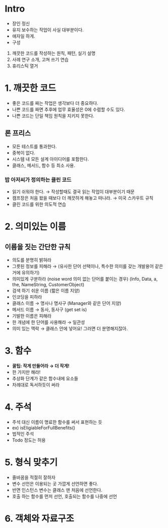 # Intro

- 장인 정신
- 유지 보수하는 작업이 사실 대부분이다.
- 애자일 하게.
- 구성

1. 깨끗한 코드를 작성하는 원칙, 패턴, 실기 설명
2. 사례 연구 소개, 고쳐 쓰기 연습
3. 휴리스틱 열거

# 1. 깨끗한 코드

- 좋은 코드를 짜는 작업은 생각보다 더 중요하다.
- 나쁜 코드를 짜면 추후에 업무 효율성은 0에 수렴할 수도 있다.
- 나쁜 코드는 단일 책임 원칙을 지키지 못한다.

## 론 프리스

- 모든 테스트를 통과한다.
- 중복이 없다.
- 시스템 내 모든 설계 아이디어를 포함한다.
- 클래스, 메서드, 함수 등 최소 사용.

### 밥 아저씨가 정의하는 클린 코드

- 읽기 쉬워야 한다. → 작성할때도 결국 읽는 작업이 대부분이기 때문
- 캠프장은 처음 왔을 때보다 더 깨끗하게 해놓고 떠나라. → 미국 스카우트 규칙
- 클린 코드를 위한 의도적 연습

# 2. 의미있는 이름

## 이름을 짓는 간단한 규칙

- 의도를 분명히 밝혀라
- 그릇된 정보를 피해라 → (유사한 단어 선택이나, 특수한 의미를 갖는 개발용어 같은 거에 유의하기)
- 의미있게 구분하라 (noise word 의미 없는 단어를 붙이는 경우) (Info, Data, a, the, NameString, CustomerObject)
- 검색 하기 쉬운 이름 (짧은 이름 지양)
- 인코딩을 피하라
- 클래스 이름 → 명사나 명사구 (Manager와 같은 단어 지양)
- 메서드 이름 → 동사, 동사구 (get set is)
- 기발한 이름은 피해라
- 한 개념에 한 단어를 사용해라 → 일관성
- 의미 있는 맥락 → 클래스 안에 넣어요! 그러면 더 분명해지잖아.

# 3. 함수

- **꿀팁: 작게 만들어라 → 더 작게!**
- 한 가지만 해라!
- 추상화 단계가 같은 함수내에 요소들
- 차례대로 독서하듯이 써라

# 4. 주석

- 주석 대신 이름이 명료한 함수를 써서 표현하는 듯
- ex) isEligiableForFullBenefits()
- 법적인 주석
- Todo 정도는 허용

# 5. 형식 맞추기

- 줄바꿈을 적절히 잘하자
- 변수 선언은 이용되는 곳 가깝게 선언하면 좋다.
- 반면 인스턴스 변수는 클래스 맨 처음에 선언한다.
- 호출 하는 함수를 먼저 선언, 호출되는 함수를 나중에 선언

# 6. 객체와 자료구조
